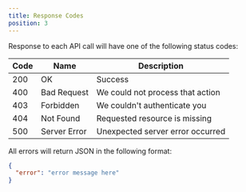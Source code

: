 ```yaml
---
title: Response Codes
position: 3
---
```


Response to each API call will have one of the following status codes:

| Code | Name         | Description                      |
|------|--------------|----------------------------------|
| 200  | OK           | Success                          |
| 400  | Bad Request  | We could not process that action |
| 403  | Forbidden    | We couldn't authenticate you     |
| 404  | Not Found    | Requested resource is missing    |
| 500  | Server Error | Unexpected server error occurred |

All errors will return JSON in the following format:

~~~ json
{
  "error": "error message here"
}
~~~
